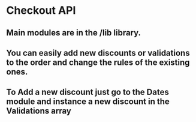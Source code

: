 # Checkout API

##  Main modules are in the /lib library.

##  You can easily add new discounts or validations to the order and change the rules of the existing ones.

## To Add a new discount just  go to the  Dates module and instance a new discount in the Validations array
